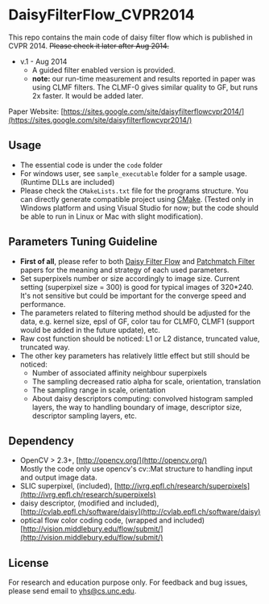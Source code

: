 DaisyFilterFlow_CVPR2014
========================

This repo contains the main code of daisy filter flow which is published in CVPR 2014. ~~Please check it later after Aug 2014.~~

- v.1 - Aug 2014
  - A guided filter enabled version is provided. 
  - **note:** our run-time measurement and results reported in paper was using CLMF filters. The CLMF-0 gives similar quality to GF, but runs 2x faster. It would be added later.

Paper Website: [https://sites.google.com/site/daisyfilterflowcvpr2014/](https://sites.google.com/site/daisyfilterflowcvpr2014/)

## Usage
- The essential code is under the `code` folder
- For windows user, see `sample_executable` folder for a sample usage. (Runtime DLLs are included)
- Please check the `CMakeLists.txt` file for the programs structure. You can directly generate compatible project using [CMake](http://www.cmake.org/). (Tested only in Windows platform and using Visual Studio for now; but the code should be able to run in Linux or Mac with slight modification). 

## Parameters Tuning Guideline
- **First of all**, please refer to both [Daisy Filter Flow](https://sites.google.com/site/daisyfilterflowcvpr2014/) and [Patchmatch Filter](https://sites.google.com/site/daisyfilterflowcvpr2014/) papers for the meaning and strategy of each used parameters. 
- Set superpixels number or size accordingly to image size. Current setting (superpixel size = 300) is good for typical images of 320*240. It's not sensitive but could be important for the converge speed and performance.
- The parameters related to filtering method should be adjusted for the data, e.g. kernel size, epsl of GF, color tau for CLMF0, CLMF1 (support would be added in the future update), etc.
- Raw cost function should be noticed: L1 or L2 distance, truncated value, truncated way.
- The other key parameters has relatively little effect but still should be noticed:
	- Number of associated affinity neighbour superpixels
	- The sampling decreased ratio alpha for scale, orientation, translation 
	- The sampling range in scale, orientation
	- About daisy descriptors computing: convolved histogram sampled layers, the way to handling boundary of image, descriptor size, descriptor sampling layers, etc.

## Dependency
- OpenCV > 2.3+, [http://opencv.org/](http://opencv.org/)  
Mostly the code only use opencv's cv::Mat structure to handling input and output image data.
- SLIC superpixel, (included), [http://ivrg.epfl.ch/research/superpixels](http://ivrg.epfl.ch/research/superpixels)
- daisy descriptor, (modified and included), [http://cvlab.epfl.ch/software/daisy](http://cvlab.epfl.ch/software/daisy)
- optical flow color coding code, (wrapped and included) [http://vision.middlebury.edu/flow/submit/](http://vision.middlebury.edu/flow/submit/)

## License
For research and education purpose only. For feedback and bug issues, please send email to yhs@cs.unc.edu. 
